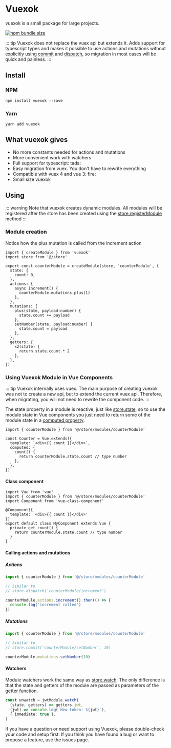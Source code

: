 # Vuexok

vuexok is a small package for large projects. 

[![npm bundle size](https://img.shields.io/bundlephobia/minzip/vuexok?color=%233eaf7c&style=for-the-badge&logo=appveyor)](https://bundlephobia.com/result?p=vuexok)

::: tip
Vuexok does not replace the vuex api but extends it. Adds support for typescript types and makes it possible to use actions and mutations without explicitly using [commit](https://vuex.vuejs.org/guide/mutations.html) and [dispatch](https://vuex.vuejs.org/guide/actions.html#dispatching-actions), so migration in most cases will be quick and painless.
:::

## Install
### NPM
```
npm install vuexok --save
```

### Yarn
```
yarn add vuexok
```

## What vuexok gives
- No more constants needed for actions and mutations
- More convenient work with watchers
- Full support for typescript: tada:
- Easy migration from vuex. You don't have to rewrite everything
- Compatible with vuex 4 and vue 3: fire:
- Small size vuexok

## Using
::: warning
Note that vuexok creates dynamic modules. All modules will be registered after the store has been created using the [store.registerModule](https://vuex.vuejs.org/guide/modules.html#dynamic-module-registration) method
:::

### Module creation
Notice how the plus mutation is called from the increment action
``` ts{10}
import { createModule } from 'vuexok'
import store from '@/store'

export const counterModule = createModule(store, 'counterModule', {
  state: {
    count: 0,
  },
  actions: {
    async increment() {
      counterModule.mutations.plus(1)
    },
  },
  mutations: {
    plus(state, payload:number) {
      state.count += payload
    },
    setNumber(state, payload:number) {
      state.count = payload
    },
  },
  getters: {
    x2(state) {
      return state.count * 2
    },
  },
})
```

### Using Vuexok Module in Vue Components
::: tip
Vuexok internally uses vuex. The main purpose of creating vuexok was not to create a new api, but to extend the current vuex api. Therefore, when migrating, you will not need to rewrite the component code.
:::

The state property in a module is reactive, just like [store.state](https://vuex.vuejs.org/guide/state.html#getting-vuex-state-into-vue-components), so to use the module state in Vue components you just need to return some of the module state in a [computed property](https://ru.vuejs.org/v2/guide/computed.html).

```ts{1,6,7,8}
import { counterModule } from '@/store/modules/counterModule'

const Counter = Vue.extends({
  template: `<div>{{ count }}</div>`,
  computed: {
    count() {
      return counterModule.state.count // type number
    },
  },
})
```

#### Class component

```ts{2,9,10,11}
import Vue from 'vue'
import { counterModule } from '@/store/modules/counterModule'
import Component from 'vue-class-component'

@Component({
  template: '<div>{{ count }}</div>'
})
export default class MyComponent extends Vue {
  private get count() {
    return counterModule.state.count // type number
  }
}
```

#### Calling actions and mutations
##### Actions
```ts
import { counterModule } from '@/store/modules/counterModule'

// Similar to
// store.dispatch('counterModule/increment')

counterModule.actions.increment().then(() => {
  console.log('increment called')
})
```
##### Mutations
```ts
import { counterModule } from '@/store/modules/counterModule'

// Similar to
// store.commit('counterModule/setNumber', 10)

counterModule.mutations.setNumber(10)
```

#### Watchers
Module watchers work the same way as [store.watch](https://vuex.vuejs.org/api/#watch). The only difference is that the state and getters of the module are passed as parameters of the getter function.

```ts
const unwatch = jwtModule.watch(
  (state, getters) => getters.jwt,
  (jwt) => console.log(`New token: ${jwt}`),
  { immediate: true },
)
```



If you have a question or need support using Vuexok, please double-check your code and setup first. If you think you have found a bug or want to propose a feature, use the issues page.